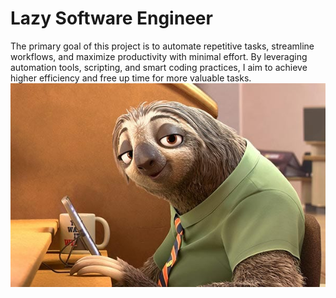 # Lazy Software Engineer
The primary goal of this project is to automate repetitive tasks, streamline workflows, and maximize productivity with minimal effort. By leveraging automation tools, scripting, and smart coding practices, I aim to achieve higher efficiency and free up time for more valuable tasks.
![image failed](./img/quala.jpg)
